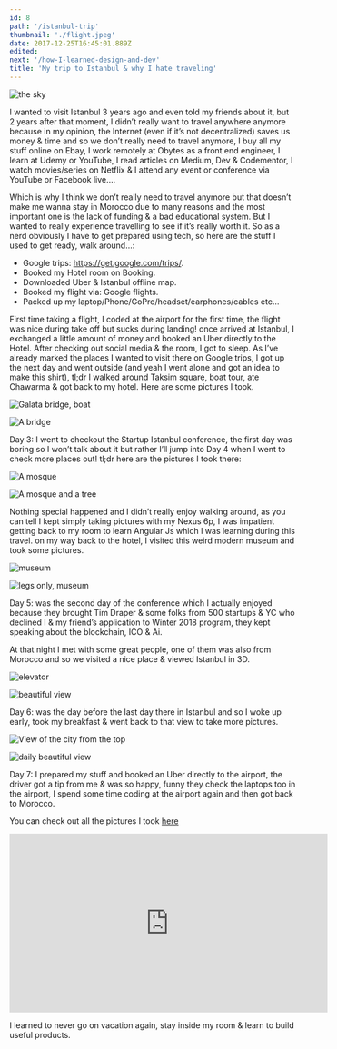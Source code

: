 ```yaml
---
id: 8
path: '/istanbul-trip'
thumbnail: './flight.jpeg'
date: 2017-12-25T16:45:01.889Z
edited:
next: '/how-I-learned-design-and-dev'
title: 'My trip to Istanbul & why I hate traveling'
---
```


![the sky](flight.jpeg "Follow me on Instagram to see more : https://www.instagram.com/smakosh19")

I wanted to visit Istanbul 3 years ago and even told my friends about it, but 2 years after that moment, I didn’t really want to travel anywhere anymore because in my opinion, the Internet (even if it’s not decentralized) saves us money & time and so we don’t really need to travel anymore, I buy all my stuff online on Ebay, I work remotely at Obytes as a front end engineer, I learn at Udemy or YouTube, I read articles on Medium, Dev & Codementor, I watch movies/series on Netflix & I attend any event or conference via YouTube or Facebook live….

Which is why I think we don’t really need to travel anymore but that doesn’t make me wanna stay in Morocco due to many reasons and the most important one is the lack of funding & a bad educational system. But I wanted to really experience travelling to see if it’s really worth it. So as a nerd obviously I have to get prepared using tech, so here are the stuff I used to get ready, walk around…:

* Google trips: https://get.google.com/trips/.
* Booked my Hotel room on Booking.
* Downloaded Uber & Istanbul offline map.
* Booked my flight via: Google flights.
* Packed up my laptop/Phone/GoPro/headset/earphones/cables etc…

First time taking a flight, I coded at the airport for the first time, the flight was nice during take off but sucks during landing! once arrived at Istanbul, I exchanged a little amount of money and booked an Uber directly to the Hotel. After checking out social media & the room, I got to sleep. As I’ve already marked the places I wanted to visit there on Google trips, I got up the next day and went outside (and yeah I went alone and got an idea to make this shirt), tl;dr I walked around Taksim square, boat tour, ate Chawarma & got back to my hotel. Here are some pictures I took.

![Galata bridge, boat](boat.jpeg)

![A bridge](bridge.jpeg)

Day 3: I went to checkout the Startup Istanbul conference, the first day was boring so I won’t talk about it but rather I’ll jump into Day 4 when I went to check more places out! tl;dr here are the pictures I took there:

![A mosque](mosque.jpeg)

![A mosque and a tree](mosque2.jpeg)

Nothing special happened and I didn’t really enjoy walking around, as you can tell I kept simply taking pictures with my Nexus 6p, I was impatient getting back to my room to learn Angular Js which I was learning during this travel. on my way back to the hotel, I visited this weird modern museum and took some pictures.

![museum](museum.jpeg)

![legs only, museum](museum2.jpeg)

Day 5: was the second day of the conference which I actually enjoyed because they brought Tim Draper & some folks from 500 startups & YC who declined I & my friend’s application to Winter 2018 program, they kept speaking about the blockchain, ICO & Ai.

At that night I met with some great people, one of them was also from Morocco and so we visited a nice place & viewed Istanbul in 3D.

![elevator](elevator.jpeg)

![beautiful view](view.jpeg)

Day 6: was the day before the last day there in Istanbul and so I woke up early, took my breakfast & went back to that view to take more pictures.

![View of the city from the top](city.jpeg)

![daily beautiful view](dailyview.jpeg)

Day 7: I prepared my stuff and booked an Uber directly to the airport, the driver got a tip from me & was so happy, funny they check the laptops too in the airport, I spend some time coding at the airport again and then got back to Morocco.

You can check out all the pictures I took [here](https://unsplash.com/@smakosh)

<div class="responsive-video">
    <iframe width="560" height="315" src="https://www.youtube.com/embed/3ixSvX5-Nsw" frameborder="0" allow="encrypted-media" allowfullscreen></iframe>
</div>

I learned to never go on vacation again, stay inside my room & learn to build useful products.